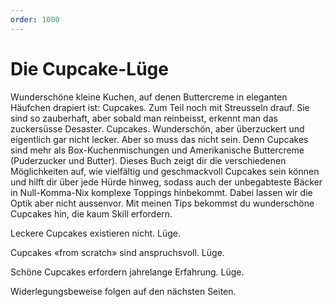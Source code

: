 ```yaml
---
order: 1000
---
```

# Die Cupcake-Lüge
Wunderschöne kleine Kuchen, auf denen Buttercreme in eleganten Häufchen drapiert ist: Cupcakes. Zum Teil noch mit Streusseln drauf. Sie sind so zauberhaft, aber sobald man reinbeisst, erkennt man das zuckersüsse Desaster. Cupcakes. Wunderschön, aber überzuckert und eigentlich gar nicht lecker. Aber so muss das nicht sein. Denn Cupcakes sind mehr als Box-Kuchenmischungen und Amerikanische Buttercreme (Puderzucker und Butter). Dieses Buch zeigt dir die verschiedenen Möglichkeiten auf, wie vielfältig und geschmackvoll Cupcakes sein können und hilft dir über jede Hürde hinweg, sodass auch der unbegabteste Bäcker in Null-Komma-Nix komplexe Toppings hinbekommt. Dabei lassen wir die Optik aber nicht aussenvor. Mit meinen Tips bekommst du wunderschöne Cupcakes hin, die kaum Skill erfordern.

Leckere Cupcakes existieren nicht. Lüge.

Cupcakes «from scratch» sind anspruchsvoll. Lüge.

Schöne Cupcakes erfordern jahrelange Erfahrung. Lüge.

Widerlegungsbeweise folgen auf den nächsten Seiten.
